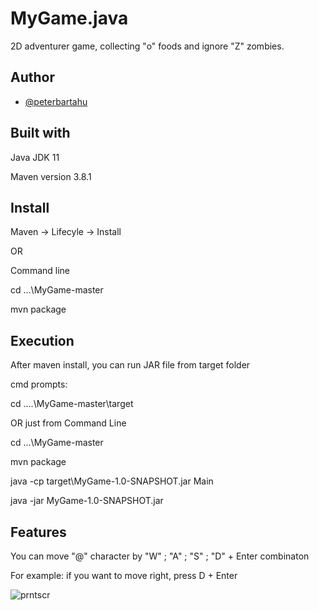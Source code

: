 
# MyGame.java

2D adventurer game, collecting "o" foods and ignore "Z" zombies.

## Author

- [@peterbartahu](https://github.com/peterbartahu)


## Built with

Java JDK 11

Maven version 3.8.1
## Install

Maven -> Lifecyle -> Install

OR

Command line

cd ...\MyGame-master

mvn package

## Execution

After maven install, you can run JAR file from target folder

cmd prompts: 

cd ....\MyGame-master\target

OR just from Command Line

cd ...\MyGame-master

mvn package

java -cp target\MyGame-1.0-SNAPSHOT.jar Main

java -jar MyGame-1.0-SNAPSHOT.jar
## Features

You can move "@" character by "W" ; "A" ; "S" ; "D" + Enter combinaton

For example: if you want to move right, press D + Enter



![prntscr](https://user-images.githubusercontent.com/113360396/211013501-5ec7c657-ca20-4f7c-8840-35dfb07bdb0e.png)

